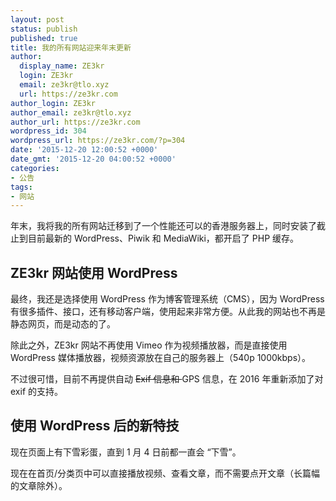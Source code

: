 ```yaml
---
layout: post
status: publish
published: true
title: 我的所有网站迎来年末更新
author:
  display_name: ZE3kr
  login: ZE3kr
  email: ze3kr@tlo.xyz
  url: https://ze3kr.com
author_login: ZE3kr
author_email: ze3kr@tlo.xyz
author_url: https://ze3kr.com
wordpress_id: 304
wordpress_url: https://ze3kr.com/?p=304
date: '2015-12-20 12:00:52 +0000'
date_gmt: '2015-12-20 04:00:52 +0000'
categories:
- 公告
tags:
- 网站
---
```

<p>年末，我将我的所有网站迁移到了一个性能还可以的香港服务器上，同时安装了截止到目前最新的 WordPress、Piwik 和 MediaWiki，都开启了 PHP 缓存。</p>
<h2>ZE3kr 网站使用 WordPress</h2>
<p>最终，我还是选择使用 WordPress 作为博客管理系统（CMS），因为 WordPress 有很多插件、接口，还有移动客户端，使用起来非常方便。从此我的网站也不再是静态网页，而是动态的了。</p>
<p>除此之外，ZE3kr 网站不再使用 Vimeo 作为视频播放器，而是直接使用 WordPress 媒体播放器，视频资源放在自己的服务器上（540p 1000kbps）。</p>
<p>不过很可惜，目前不再提供自动 <del>Exif 信息和 </del>GPS 信息，在 2016 年重新添加了对 exif 的支持。</p>
<h2>使用 WordPress 后的新特技</h2>
<p>现在页面上有下雪彩蛋，直到 1 月 4 日前都一直会 “下雪”。</p>
<p>现在在首页/分类页中可以直接播放视频、查看文章，而不需要点开文章（长篇幅的文章除外）。</p>
